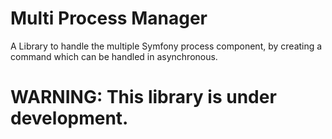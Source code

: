 # Multi Process Manager

A Library to handle the multiple Symfony process component, 
by creating a command which can be handled in asynchronous.

# WARNING: This library is under development.